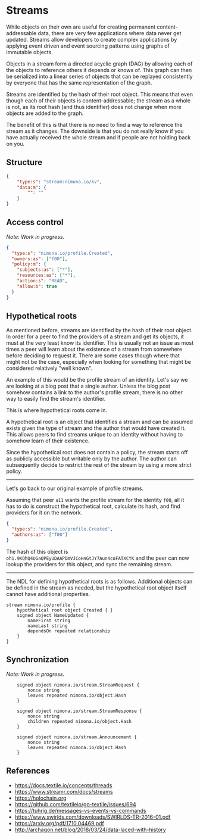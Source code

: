 # Streams

While objects on their own are useful for creating permanent content-addressable data, there are very few applications where data never get updated. Streams allow developers to create complex applications by applying event driven and event sourcing patterns using graphs of immutable objects.

Objects in a stream form a directed acyclic graph (DAG) by allowing each of the objects to reference others it depends or knows of. This graph can then be serialized into a linear series of objects that can be replayed consistently by everyone that has the same representation of the graph.

Streams are identified by the hash of their root object. This means that even though each of their objects is content-addressable; the stream as a whole is not, as its root hash (and thus identifier) does not change when more objects are added to the graph.

The benefit of this is that there is no need to find a way to reference the stream as it changes. The downside is that you do not really know if you have actually  received the whole stream and if people are not holding back on you.

## Structure

```json
{
    "type:s": "stream:nimona.io/kv",
    "data:m": {
        "": ""
    }
}
```



## Access control

_Note: Work in progress._

```json
{
  "type:s": "nimona.io/profile.Created",
  "owners:as": ["f00"],
  "policy:m": {
    "subjects:as": ["*"],
    "resources:as": ["*"],
    "action:s": "READ",
    "allow:b": true
  }
}
```

## Hypothetical roots

As mentioned before, streams are identified by the hash of their root object.
In order for a peer to find the providers of a stream and get its objects, it must at the very least know its identifier.
This is usually not an issue as most times a peer will learn about the existence of a stream from somewhere before deciding to request it. There are some cases though where that might not be the case, especially when looking for something that might be considered relatively "well known".

An example of this would be the profile stream of an identity. Let's say we are looking at a blog post that a single author. Unless the blog post somehow contains a link to the author's profile stream, there is no other way to easily find the stream's identifier.

This is where hypothetical roots come in.

A hypothetical root is an object that identifies a stream and can be assumed exists given the type of stream and the author that would have created it. This allows peers to find streams unique to an identity without having to somehow learn of their existence.

Since the hypothetical root does not contain a policy, the stream starts off as publicly accessible but writable only by the author. The author can subsequently decide to restrict the rest of the stream by using a more strict policy.

---

Let's go back to our original example of profile streams.

Assuming that peer `a11` wants the profile stream for the identity `f00`, all it has to do is construct the hypothetical root, calculate its hash, and find providers for it on the network.

```json
{
  "type:s": "nimona.io/profile.Created",
  "authors:as": ["f00"]
}
```

The hash of this object is `oh1.9KQhQ4UGaQPEyUDAAPDmVJCoHnGtJY7Aun4coFATXCYK` and the peer can now lookup the providers for this object, and sync the remaining stream.

---

The NDL for defining hypothetical roots is as follows. Additional objects can be defined in the stream as needed, but the hypothetical root object itself cannot have additional properties.

```ndl
stream nimona.io/profile {
    hypothetical root object Created { }
    signed object NameUpdated {
        nameFirst string
        nameLast string
        dependsOn repeated relationship
    }
}
```

## Synchronization

_Note: Work in progress._

```ndl
    signed object nimona.io/stream.StreamRequest {
        nonce string
        leaves repeated nimona.io/object.Hash
    }
```

```ndl
    signed object nimona.io/stream.StreamResponse {
        nonce string
        children repeated nimona.io/object.Hash
    }
```

```ndl
    signed object nimona.io/stream.Announcement {
        nonce string
        leaves repeated nimona.io/object.Hash
    }
```

## References

* <https://docs.textile.io/concepts/threads>
* <https://www.streamr.com/docs/streams>
* <https://holochain.org>
* <https://github.com/textileio/go-textile/issues/694>
* <https://tuhrig.de/messages-vs-events-vs-commands>
* <https://www.swirlds.com/downloads/SWIRLDS-TR-2016-01.pdf>
* <https://arxiv.org/pdf/1710.04469.pdf>
* <http://archagon.net/blog/2018/03/24/data-laced-with-history>
